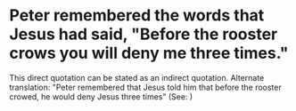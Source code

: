 
# Peter remembered the words that Jesus had said, "Before the rooster crows you will deny me three times."
This direct quotation can be stated as an indirect quotation. Alternate translation: "Peter remembered that Jesus told him that before the rooster crowed, he would deny Jesus three times" (See: )